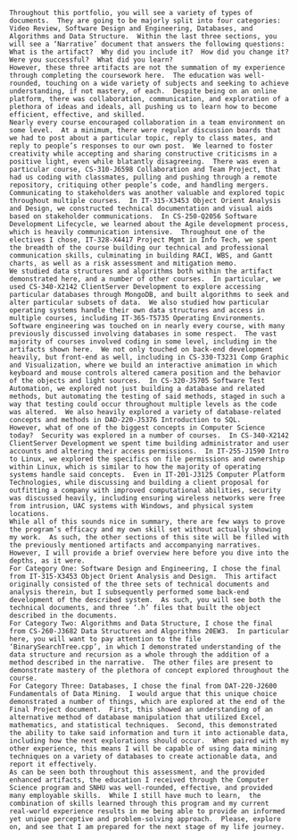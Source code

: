 	Throughout this portfolio, you will see a variety of types of documents.  They are going to be majorly split into four categories: Video Review, Software Design and Engineering, Databases, and Algorithms and Data Structure.  Within the last three sections, you will see a ‘Narrative’ document that answers the following questions: What is the artifact?  Why did you include it?  How did you change it?  Were you successful?  What did you learn?
	However, these three artifacts are not the summation of my experience through completing the coursework here.  The education was well-rounded, touching on a wide variety of subjects and seeking to achieve understanding, if not mastery, of each.  Despite being on an online platform, there was collaboration, communication, and exploration of a plethora of ideas and ideals, all pushing us to learn how to become efficient, effective, and skilled.
	Nearly every course encouraged collaboration in a team environment on some level.  At a minimum, there were regular discussion boards that we had to post about a particular topic, reply to class mates, and reply to people’s responses to our own post.  We learned to foster creativity while accepting and sharing constructive criticisms in a positive light, even while blatantly disagreeing.  There was even a particular course, CS-310-J6598 Collaboration and Team Project, that had us coding with classmates, pulling and pushing through a remote repository, critiquing other people’s code, and handling mergers.
	Communicating to stakeholders was another valuable and explored topic throughout multiple courses.  In IT-315-X3453 Object Orient Analysis and Design, we constructed technical documentation and visual aids based on stakeholder communications.  In CS-250-Q2056 Software Development Lifecycle, we learned about the Agile development process, which is heavily communication intensive.  Throughout one of the electives I chose, IT-328-X4417 Project Mgmt in Info Tech, we spent the breadth of the course building our technical and professional communication skills, culminating in building RACI, WBS, and Gantt charts, as well as a risk assessment and mitigation memo.
	We studied data structures and algorithms both within the artifact demonstrated here, and a number of other courses.  In particular, we used CS-340-X2142 ClientServer Development to explore accessing particular databases through MongoDB, and built algorithms to seek and alter particular subsets of data.  We also studied how particular operating systems handle their own data structures and access in multiple courses, including IT-365-T5735 Operating Environments.
	Software engineering was touched on in nearly every course, with many previously discussed involving databases in some respect.  The vast majority of courses involved coding in some level, including in the artifacts shown here.  We not only touched on back-end development heavily, but front-end as well, including in CS-330-T3231 Comp Graphic and Visualization, where we build an interactive animation in which keyboard and mouse controls altered camera position and the behavior of the objects and light sources.  In CS-320-J5705 Software Test Automation, we explored not just building a database and related methods, but automating the testing of said methods, staged in such a way that testing could occur throughout multiple levels as the code was altered.  We also heavily explored a variety of database-related concepts and methods in DAD-220-J5376 Introduction to SQL.
	However, what of one of the biggest concepts in Computer Science today?  Security was explored in a number of courses.  In CS-340-X2142 ClientServer Development we spent time building administrator and user accounts and altering their access permissions.  In IT-255-J1590 Intro to Linux, we explored the specifics on file permissions and ownership within Linux, which is similar to how the majority of operating systems handle said concepts.  Even in IT-201-J3125 Computer Platform Technologies, while discussing and building a client proposal for outfitting a company with improved computational abilities, security was discussed heavily, including ensuring wireless networks were free from intrusion, UAC systems with Windows, and physical system locations.
	While all of this sounds nice in summary, there are few ways to prove the program’s efficacy and my own skill set without actually showing my work.  As such, the other sections of this site will be filled with the previously mentioned artifacts and accompanying narratives.  However, I will provide a brief overview here before you dive into the depths, as it were.
	For Category One: Software Design and Engineering, I chose the final from IT-315-X3453 Object Orient Analysis and Design.  This artifact originally consisted of the three sets of technical documents and analysis therein, but I subsequently performed some back-end development of the described system.  As such, you will see both the technical documents, and three ‘.h’ files that built the object described in the documents.
	For Category Two: Algorithms and Data Structure, I chose the final from CS-260-J3682 Data Structures and Algorithms 20EW3.  In particular here, you will want to pay attention to the file ‘BinarySearchTree.cpp’, in which I demonstrated understanding of the data structure and recursion as a whole through the addition of a method described in the narrative.  The other files are present to demonstrate mastery of the plethora of concept explored throughout the course.
	For Category Three: Databases, I chose the final from DAT-220-J2600 Fundamentals of Data Mining.  I would argue that this unique choice demonstrated a number of things, which are explored at the end of the Final Project document.  First, this showed an understanding of an alternative method of database manipulation that utilized Excel, mathematics, and statistical techniques.  Second, this demonstrated the ability to take said information and turn it into actionable data, including how the next explorations should occur.  When paired with my other experience, this means I will be capable of using data mining techniques on a variety of databases to create actionable data, and report it effectively.
	As can be seen both throughout this assessment, and the provided enhanced artifacts, the education I received through the Computer Science program and SNHU was well-rounded, effective, and provided many employable skills.  While I still have much to learn,  the combination of skills learned through this program and my current real-world experience results in me being able to provide an informed yet unique perceptive and problem-solving approach.  Please, explore on, and see that I am prepared for the next stage of my life journey.
